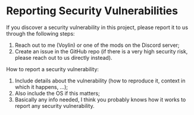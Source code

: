 # Reporting Security Vulnerabilities

If you discover a security vulnerability in this project, please report it to us through the following steps:
1. Reach out to me (Voylin) or one of the mods on the Discord server;
1. Create an issue in the GitHub repo (if there is a very high security risk, please reach out to us directly instead).

How to report a security vulnerability:
1. Include details about the vulnerability (how to reproduce it, context in which it happens, ...);
1. Also include the OS if this matters;
1. Basically any info needed, I think you probably knows how it works to report any security vulnerability.

